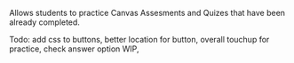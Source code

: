 Allows students to practice Canvas Assesments and Quizes that have been already completed. 


Todo: 
add css to buttons, 
better location for button,
overall touchup for practice,
check answer option WIP, 


